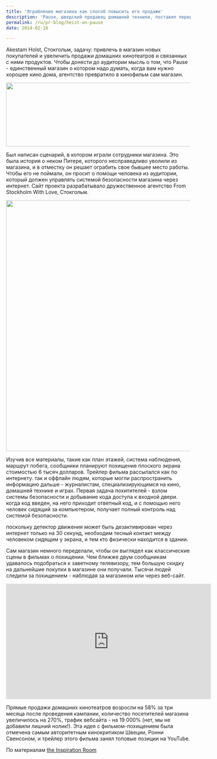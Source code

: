 ```yaml
---
title: 'Ограбление магазина как способ повысить его продажи'
description: 'Pause, шведский продавец домашней техники, поставил перед агентством Akestam Holst, Стокгольм, задачу: привлечь в магазин новых покупателей и увеличить продажи домашних кинотеатров и связанных с ними продуктов.'
permalink: /ru/pr-blog/heist-on-pause
date: 2014-02-18

---
```


Akestam Holst, Стокгольм, задачу: привлечь в магазин новых покупателей и  увеличить продажи домашних кинотеатров и связанных с ними продуктов. Чтобы донести до аудитории мысль о том, что Pause - единственный магазин о котором надо думать, когда вам нужно хорошее кино дома, агентство превратило в кинофильм сам магазин.

<img src="{{ site.assets }}/upload/heist1.jpg" alt="" class="post__img" width="580" height="174">

Был написан сценарий, в котором играли сотрудники магазина. Это была история о неком Питере, которого несправедливо уволили из магазина, и в отместку он решает ограбить свое бывшее место работы. Чтобы его не поймали, он просит о помощи человека из аудитории, который должен управлять системой безопасности магазина через интернет. Сайт проекта разрабатывало дружественное агентство  From Stockholm With Love, Стокгольм.

<img src="{{ site.assets }}/upload/heist2.jpg" alt="" class="post__img" width="580" height="685">

Изучив все материалы, такие как план этажей, система наблюдения, маршрут побега,  сообщники планируют похищение плоского экрана стоимостью 6 тысяч долларов. Трейлер фильма рассылался как по интернету. так и оффлайн людям, которые могли распространить информацию дальше - журналистам, специализирующимся на кино, домашней технике и играх. Первая задача похитителей - взлом системы безопасности и добывание кода доступа к входной двери. когда код введен, на него приходит ответный код, и с помощью него человек сидящий за компьютером, получает полный контроль над системой безопасности.

поскольку детектор движения может быть дезактивирован через интернет только на 30 секунд, необходим тесный контакт между человеком сидящим у экрана, и тем кто физически находится в здании.

Сам магазин немного переделали, чтобы он выглядел как классические сцены в фильмах о похищении. Чем ближже двум сообщникам удавалось подобраться к заветному телевизору, тем большую скидку на дальнейшие покупки в магазине они получали. Тысячи людей следили за похищением - наблюдая за магазином или через веб-сайт.

<iframe width="560" height="315" src="https://www.youtube.com/embed/8_wh2N094kM" frameborder="0" allowfullscreen></iframe>

Прямые продажи домашних кинотеатров возросли на 58% за три месяца после проведения кампании, количество посетителей магазина увеличилось на 270%, трафик вебсайта - на 19 000% (нет, мы не добавили лишний нолик!). Эта идея с фильмом-похищением была отмечена самым авторитетным кинокритиком Швеции, Ронни Свенсоном, и трейлер этого фильма занял топовые позиции на YouTube.

По материалам <a href="http://theinspirationroom.com/daily/2011/the-heist-at-pause/">the Inspiration Room</a>

